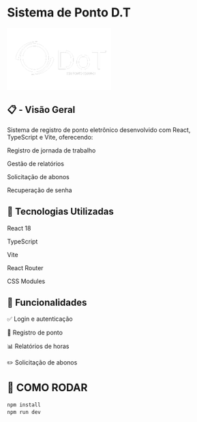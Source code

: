 # Sistema de Ponto D.T

![Logo do Projeto](/D.T/./src/assets/LOGO1.png)

## 📋 - Visão Geral

Sistema de registro de ponto eletrônico desenvolvido com React, TypeScript e Vite, oferecendo:

Registro de jornada de trabalho

Gestão de relatórios

Solicitação de abonos

Recuperação de senha

## 🚀 Tecnologias Utilizadas

React 18

TypeScript

Vite

React Router

CSS Modules

## 📌 Funcionalidades

✅ Login e autenticação

📅 Registro de ponto

📊 Relatórios de horas

✏️ Solicitação de abonos

## <span style="font-size: 24px">🚀 COMO RODAR</span>

```bash
npm install
npm run dev
```




